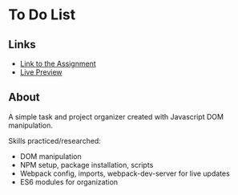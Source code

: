 # To Do List

## Links
- [Link to the Assignment](https://www.theodinproject.com/lessons/javascript-todo-list)
- [Live Preview](https://ewoknock.github.io/odin-javascript-projects/to-do-list/dist/index.html)

## About
A simple task and project organizer created with Javascript DOM manipulation.

Skills practiced/researched:
- DOM manipulation
- NPM setup, package installation, scripts
- Webpack config, imports, webpack-dev-server for live updates
- ES6 modules for organization
